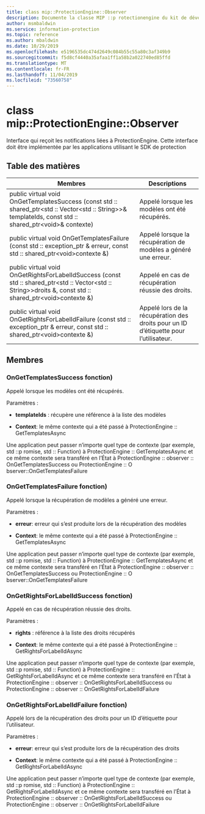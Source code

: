 ```yaml
---
title: class mip::ProtectionEngine::Observer
description: Documente la classe MIP ::p rotectionengine du kit de développement logiciel (SDK) Microsoft Information Protection (MIP).
author: msmbaldwin
ms.service: information-protection
ms.topic: reference
ms.author: mbaldwin
ms.date: 10/29/2019
ms.openlocfilehash: e5196535dc474d2649c084b55c55a80c3af349b9
ms.sourcegitcommit: f5d8cf4440a35afaa1ff1a58b2a022740ed85ffd
ms.translationtype: MT
ms.contentlocale: fr-FR
ms.lasthandoff: 11/04/2019
ms.locfileid: "73560758"
---
```

# <a name="class-mipprotectionengineobserver"></a>class mip::ProtectionEngine::Observer 
Interface qui reçoit les notifications liées à ProtectionEngine.
Cette interface doit être implémentée par les applications utilisant le SDK de protection
  
## <a name="summary"></a>Table des matières
 Membres                        | Descriptions                                
--------------------------------|---------------------------------------------
public virtual void OnGetTemplatesSuccess (const std :: shared_ptr\<std :: Vector\<std :: String\>\>& templateIds, const std :: shared_ptr\<void\>& contexte)  |  Appelé lorsque les modèles ont été récupérés.
public virtual void OnGetTemplatesFailure (const std :: exception_ptr & erreur, const std :: shared_ptr\<void\>contexte &)  |  Appelé lorsque la récupération de modèles a généré une erreur.
public virtual void OnGetRightsForLabelIdSuccess (const std :: shared_ptr\<std :: Vector\<std :: String\>\>droits &, const std :: shared_ptr\<void\>contexte &)  |  Appelé en cas de récupération réussie des droits.
public virtual void OnGetRightsForLabelIdFailure (const std :: exception_ptr & erreur, const std :: shared_ptr\<void\>contexte &)  |  Appelé lors de la récupération des droits pour un ID d’étiquette pour l’utilisateur.
  
## <a name="members"></a>Membres
  
### <a name="ongettemplatessuccess-function"></a>OnGetTemplatesSuccess fonction)
Appelé lorsque les modèles ont été récupérés.

Paramètres :  
* **templateIds** : récupère une référence à la liste des modèles 


* **Context**: le même contexte qui a été passé à ProtectionEngine :: GetTemplatesAsync


Une application peut passer n’importe quel type de contexte (par exemple, std ::p romise, std :: Function) à ProtectionEngine :: GetTemplatesAsync et ce même contexte sera transféré en l’État à ProtectionEngine :: observer :: OnGetTemplatesSuccess ou ProtectionEngine :: O bserver::OnGetTemplatesFailure
  
### <a name="ongettemplatesfailure-function"></a>OnGetTemplatesFailure fonction)
Appelé lorsque la récupération de modèles a généré une erreur.

Paramètres :  
* **erreur**: erreur qui s’est produite lors de la récupération des modèles 


* **Context**: le même contexte qui a été passé à ProtectionEngine :: GetTemplatesAsync


Une application peut passer n’importe quel type de contexte (par exemple, std ::p romise, std :: Function) à ProtectionEngine :: GetTemplatesAsync et ce même contexte sera transféré en l’État à ProtectionEngine :: observer :: OnGetTemplatesSuccess ou ProtectionEngine :: O bserver::OnGetTemplatesFailure
  
### <a name="ongetrightsforlabelidsuccess-function"></a>OnGetRightsForLabelIdSuccess fonction)
Appelé en cas de récupération réussie des droits.

Paramètres :  
* **rights** : référence à la liste des droits récupérés 


* **Context**: le même contexte qui a été passé à ProtectionEngine :: GetRightsForLabelIdAsync


Une application peut passer n’importe quel type de contexte (par exemple, std ::p romise, std :: Function) à ProtectionEngine :: GetRightsForLabelIdAsync et ce même contexte sera transféré en l’État à ProtectionEngine :: observer :: OnGetRightsForLabelIdSuccess ou ProtectionEngine :: observer :: OnGetRightsForLabelIdFailure
  
### <a name="ongetrightsforlabelidfailure-function"></a>OnGetRightsForLabelIdFailure fonction)
Appelé lors de la récupération des droits pour un ID d’étiquette pour l’utilisateur.

Paramètres :  
* **erreur**: erreur qui s’est produite lors de la récupération des droits 


* **Context**: le même contexte qui a été passé à ProtectionEngine :: GetRightsForLabelIdAsync


Une application peut passer n’importe quel type de contexte (par exemple, std ::p romise, std :: Function) à ProtectionEngine :: GetRightsForLabelIdAsync et ce même contexte sera transféré en l’État à ProtectionEngine :: observer :: OnGetRightsForLabelIdSuccess ou ProtectionEngine :: observer :: OnGetRightsForLabelIdFailure